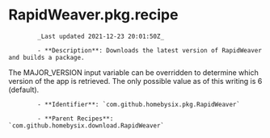 # RapidWeaver.pkg.recipe

            _Last updated 2021-12-23 20:01:50Z_

            - **Description**: Downloads the latest version of RapidWeaver and builds a package.

The MAJOR_VERSION input variable can be overridden to determine which version of the app is retrieved. The only possible value as of this writing is 6 (default).

            - **Identifier**: `com.github.homebysix.pkg.RapidWeaver`

            - **Parent Recipes**: `com.github.homebysix.download.RapidWeaver`
